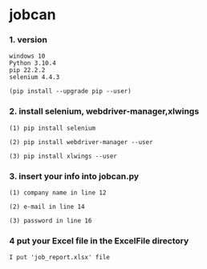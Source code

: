 # jobcan

### 1. version
    windows 10
    Python 3.10.4
    pip 22.2.2
    selenium 4.4.3

    (pip install --upgrade pip --user)


### 2. install selenium, webdriver-manager,xlwings
    (1) pip install selenium

    (2) pip install webdriver-manager --user

    (3) pip install xlwings --user


### 3. insert your info into jobcan.py
    (1) company name in line 12

    (2) e-mail in line 14

    (3) password in line 16


### 4 put your Excel file in the ExcelFile directory
    I put 'job_report.xlsx' file
